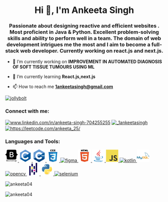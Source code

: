 <h1 align="center">Hi 👋, I'm Ankeeta Singh</h1>
<h3 align="center">Passionate about designing reactive and efficient websites . Most proficient in Java & Python. Excellent problem-solving skills and ability to perform well in a team. The domain of web development intrigues me the most and I aim to become a full-stack web developer. Currently working on react.js and next.js.</h3>

- 🔭 I’m currently working on **IMPROVEMENT IN AUTOMATED DIAGNOSIS OF SOFT TISSUE TUMOURS USING ML**

- 🌱 I’m currently learning **React.js,next.js**

- 📫 How to reach me **1ankeetasingh@gmail.com**
<p align="left" dir="auto"> <a target="_blank" rel="noopener noreferrer nofollow" href="https://camo.githubusercontent.com/f42177fe3b5b40744798ff1fea104f0561ca261c6faa2de03ba3f4801f793eb1/68747470733a2f2f6b6f6d617265762e636f6d2f67687076632f3f757365726e616d653d6a6f6c6c79626f6c74266c6162656c3d50726f66696c65253230766965777326636f6c6f723d306537356236267374796c653d666c6174"><img src="https://camo.githubusercontent.com/f42177fe3b5b40744798ff1fea104f0561ca261c6faa2de03ba3f4801f793eb1/68747470733a2f2f6b6f6d617265762e636f6d2f67687076632f3f757365726e616d653d6a6f6c6c79626f6c74266c6162656c3d50726f66696c65253230766965777326636f6c6f723d306537356236267374796c653d666c6174" alt="jollybolt" data-canonical-src="https://komarev.com/ghpvc/?username=ankeeta04&amp;label=Profile%20views&amp;color=0e75b6&amp;style=flat" style="max-width: 100%;"></a> </p>

<h3 align="left">Connect with me:</h3>
<p align="left">
<a href="https://linkedin.com/in/www.linkedin.com/in/ankeeta-singh-704255255" target="blank"><img align="center" src="https://raw.githubusercontent.com/rahuldkjain/github-profile-readme-generator/master/src/images/icons/Social/linked-in-alt.svg" alt="www.linkedin.com/in/ankeeta-singh-704255255" height="30" width="40" /></a>
<a href="https://codesandbox.com/_1ankeetasingh" target="blank"><img align="center" src="https://raw.githubusercontent.com/rahuldkjain/github-profile-readme-generator/master/src/images/icons/Social/codesandbox.svg" alt="_1ankeetasingh" height="30" width="40" /></a>
<a href="https://www.leetcode.com/https://leetcode.com/ankeeta_25/" target="blank"><img align="center" src="https://raw.githubusercontent.com/rahuldkjain/github-profile-readme-generator/master/src/images/icons/Social/leet-code.svg" alt="https://leetcode.com/ankeeta_25/" height="30" width="40" /></a>
</p>

<h3 align="left">Languages and Tools:</h3>
<p align="left"> <a href="https://getbootstrap.com" target="_blank" rel="noreferrer"> <img src="https://raw.githubusercontent.com/devicons/devicon/master/icons/bootstrap/bootstrap-plain-wordmark.svg" alt="bootstrap" width="40" height="40"/> </a> <a href="https://www.cprogramming.com/" target="_blank" rel="noreferrer"> <img src="https://raw.githubusercontent.com/devicons/devicon/master/icons/c/c-original.svg" alt="c" width="40" height="40"/> </a> <a href="https://www.w3schools.com/cpp/" target="_blank" rel="noreferrer"> <img src="https://raw.githubusercontent.com/devicons/devicon/master/icons/cplusplus/cplusplus-original.svg" alt="cplusplus" width="40" height="40"/> </a> <a href="https://www.w3schools.com/css/" target="_blank" rel="noreferrer"> <img src="https://raw.githubusercontent.com/devicons/devicon/master/icons/css3/css3-original-wordmark.svg" alt="css3" width="40" height="40"/> </a> <a href="https://www.figma.com/" target="_blank" rel="noreferrer"> <img src="https://www.vectorlogo.zone/logos/figma/figma-icon.svg" alt="figma" width="40" height="40"/> </a> <a href="https://www.w3.org/html/" target="_blank" rel="noreferrer"> <img src="https://raw.githubusercontent.com/devicons/devicon/master/icons/html5/html5-original-wordmark.svg" alt="html5" width="40" height="40"/> </a> <a href="https://www.java.com" target="_blank" rel="noreferrer"> <img src="https://raw.githubusercontent.com/devicons/devicon/master/icons/java/java-original.svg" alt="java" width="40" height="40"/> </a> <a href="https://developer.mozilla.org/en-US/docs/Web/JavaScript" target="_blank" rel="noreferrer"> <img src="https://raw.githubusercontent.com/devicons/devicon/master/icons/javascript/javascript-original.svg" alt="javascript" width="40" height="40"/> </a> <a href="https://kotlinlang.org" target="_blank" rel="noreferrer"> <img src="https://www.vectorlogo.zone/logos/kotlinlang/kotlinlang-icon.svg" alt="kotlin" width="40" height="40"/> </a> <a href="https://www.mysql.com/" target="_blank" rel="noreferrer"> <img src="https://raw.githubusercontent.com/devicons/devicon/master/icons/mysql/mysql-original-wordmark.svg" alt="mysql" width="40" height="40"/> </a> <a href="https://opencv.org/" target="_blank" rel="noreferrer"> <img src="https://www.vectorlogo.zone/logos/opencv/opencv-icon.svg" alt="opencv" width="40" height="40"/> </a> <a href="https://pandas.pydata.org/" target="_blank" rel="noreferrer"> <img src="https://raw.githubusercontent.com/devicons/devicon/2ae2a900d2f041da66e950e4d48052658d850630/icons/pandas/pandas-original.svg" alt="pandas" width="40" height="40"/> </a> <a href="https://www.python.org" target="_blank" rel="noreferrer"> <img src="https://raw.githubusercontent.com/devicons/devicon/master/icons/python/python-original.svg" alt="python" width="40" height="40"/> </a> <a href="https://www.selenium.dev" target="_blank" rel="noreferrer"> <img src="https://raw.githubusercontent.com/detain/svg-logos/780f25886640cef088af994181646db2f6b1a3f8/svg/selenium-logo.svg" alt="selenium" width="40" height="40"/> </a> </p>

<p><img align="center" src="https://github-readme-stats.vercel.app/api/top-langs?username=ankeeta04&show_icons=true&locale=en&layout=compact" alt="ankeeta04" /></p>

<p><img align="center" src="https://github-readme-streak-stats.herokuapp.com/?user=ankeeta04&" alt="ankeeta04" /></p>
